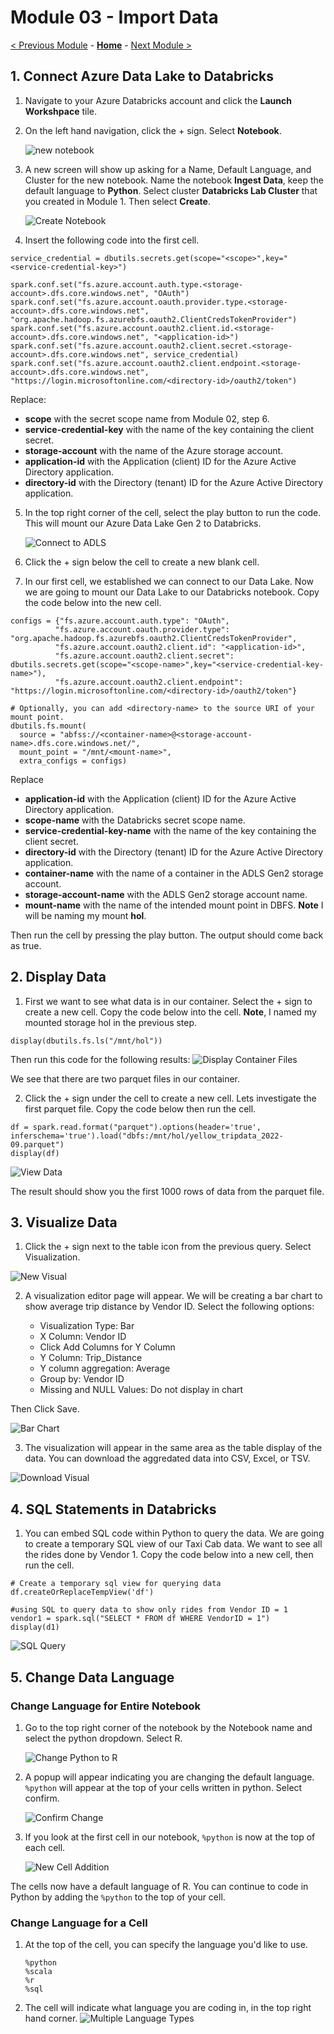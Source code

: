 # Module 03 - Import Data

[< Previous Module](../Modules/module02.md) - **[Home](../README.md)** - [Next Module >](../Modules/module04.md)


## 1. Connect Azure Data Lake to Databricks

1. Navigate to your Azure Databricks account and click the **Launch Workshpace** tile.
2. On the left hand navigation, click the + sign. Select **Notebook**.

    ![new notebook](../Images/Module03/newnotebook.png)

3. A new screen will show up asking for a Name, Default Language, and Cluster for the new notebook. Name the notebook **Ingest Data**, keep the default language to **Python**. Select cluster **Databricks Lab Cluster** that you created in Module 1. Then select **Create**.

    ![Create Notebook](../Images/Module03/createnotebook.png)

4. Insert the following code into the first cell.

```
service_credential = dbutils.secrets.get(scope="<scope>",key="<service-credential-key>")

spark.conf.set("fs.azure.account.auth.type.<storage-account>.dfs.core.windows.net", "OAuth")
spark.conf.set("fs.azure.account.oauth.provider.type.<storage-account>.dfs.core.windows.net", "org.apache.hadoop.fs.azurebfs.oauth2.ClientCredsTokenProvider")
spark.conf.set("fs.azure.account.oauth2.client.id.<storage-account>.dfs.core.windows.net", "<application-id>")
spark.conf.set("fs.azure.account.oauth2.client.secret.<storage-account>.dfs.core.windows.net", service_credential)
spark.conf.set("fs.azure.account.oauth2.client.endpoint.<storage-account>.dfs.core.windows.net", "https://login.microsoftonline.com/<directory-id>/oauth2/token")
```

   Replace:

 * **scope** with the secret scope name from Module 02, step 6.
 * **service-credential-key** with the name of the key containing the client secret.
 * **storage-account** with the name of the Azure storage account.
 * **application-id** with the Application (client) ID for the Azure Active Directory application.
 * **directory-id** with the Directory (tenant) ID for the Azure Active Directory application.

5. In the top right corner of the cell, select the play button to run the code. This will mount our Azure Data Lake Gen 2 to Databricks.

    ![Connect to ADLS](../Images/Module03/connecttoadls.png)

6. Click the + sign below the cell to create a new blank cell.
7. In our first cell, we established we can connect to our Data Lake. Now we are going to mount our Data Lake to our Databricks notebook. Copy the code below into the new cell.

```
configs = {"fs.azure.account.auth.type": "OAuth",
          "fs.azure.account.oauth.provider.type": "org.apache.hadoop.fs.azurebfs.oauth2.ClientCredsTokenProvider",
          "fs.azure.account.oauth2.client.id": "<application-id>",
          "fs.azure.account.oauth2.client.secret": dbutils.secrets.get(scope="<scope-name>",key="<service-credential-key-name>"),
          "fs.azure.account.oauth2.client.endpoint": "https://login.microsoftonline.com/<directory-id>/oauth2/token"}

# Optionally, you can add <directory-name> to the source URI of your mount point.
dbutils.fs.mount(
  source = "abfss://<container-name>@<storage-account-name>.dfs.core.windows.net/",
  mount_point = "/mnt/<mount-name>",
  extra_configs = configs)
  ```

  Replace

* **application-id** with the Application (client) ID for the Azure Active Directory application.
* **scope-name** with the Databricks secret scope name.
* **service-credential-key-name** with the name of the key containing the client secret.
* **directory-id** with the Directory (tenant) ID for the Azure Active Directory application.
* **container-name** with the name of a container in the ADLS Gen2 storage account.
* **storage-account-name** with the ADLS Gen2 storage account name.
* **mount-name** with the name of the intended mount point in DBFS. **Note** I will be naming my mount **hol**.

Then run the cell by pressing the play button. The output should come back as true.

## 2. Display Data
1. First we want to see what data is in our container. Select the + sign to create a new cell. Copy the code below into the cell. **Note**, I named my mounted storage hol in the previous step.

```
display(dbutils.fs.ls("/mnt/hol"))
```
Then run this code for the following results:
    ![Display Container Files](../Images/Module03/displayfiles.png)

We see that there are two parquet files in our container.

2. Click the + sign under the cell to create a new cell. Lets investigate the first parquet file. Copy the code below then run the cell.

```
df = spark.read.format("parquet").options(header='true', inferschema='true').load("dbfs:/mnt/hol/yellow_tripdata_2022-09.parquet")
display(df)
```
![View Data](../Images/Module03/viewtable.png)

The result should show you the first 1000 rows of data from the parquet file.


## 3. Visualize Data
1. Click the + sign next to the table icon from the previous query. Select Visualization.

![New Visual](../Images/Module03/newvisual.png)

2. A visualization editor page will appear. We will be creating a bar chart to show average trip distance by Vendor ID. Select the following options:

    * Visualization Type: Bar
    * X Column: Vendor ID
    * Click Add Columns for Y Column
    * Y Column: Trip_Distance
    * Y column aggregation: Average
    * Group by: Vendor ID
    * Missing and NULL Values: Do not display in chart

Then Click Save.

![Bar Chart](../Images/Module03/createbarchart.png)

3. The visualization will appear in the same area as the table display of the data. You can download the aggredated data into CSV, Excel, or TSV.

![Download Visual](../Images/Module03/downloadvisual.png)

## 4. SQL Statements in Databricks
1. You can embed SQL code within Python to query the data. We are going to create a temporary SQL view of our Taxi Cab data. We want to see all the rides done by Vendor 1. Copy the code below into a new cell, then run the cell.

```
# Create a temporary sql view for querying data
df.createOrReplaceTempView('df')

#using SQL to query data to show only rides from Vendor ID = 1
vendor1 = spark.sql("SELECT * FROM df WHERE VendorID = 1")
display(d1)
```

![SQL Query](../Images/Module03/sqlquery.png)

## 5. Change Data Language
### Change Language for Entire Notebook
1. Go to the top right corner of the notebook by the Notebook name and select the python dropdown. Select R.


    ![Change Python to R](../Images/Module03/changeRnotebook.png)

2. A popup will appear indicating you are changing the default language. ```%python``` will appear at the top of your cells written in python. Select confirm.

    ![Confirm Change](../Images/Module03/confirmchange.png)

3. If you look at the first cell in our notebook, ```%python``` is now at the top of each cell.

    ![New Cell Addition](../Images/Module03/pythoncodeadd.png)

The cells now have a default language of R.  You can continue to code in Python by adding the ```%python``` to the top of your cell.

### Change Language for a Cell
1. At the top of the cell, you can specify the language you'd like to use. 

    ```
    %python
    %scala
    %r
    %sql
    ```

2. The cell will indicate what language you are coding in, in the top right hand corner.
    ![Multiple Language Types](../Images/Module03/multilanguage.png)

